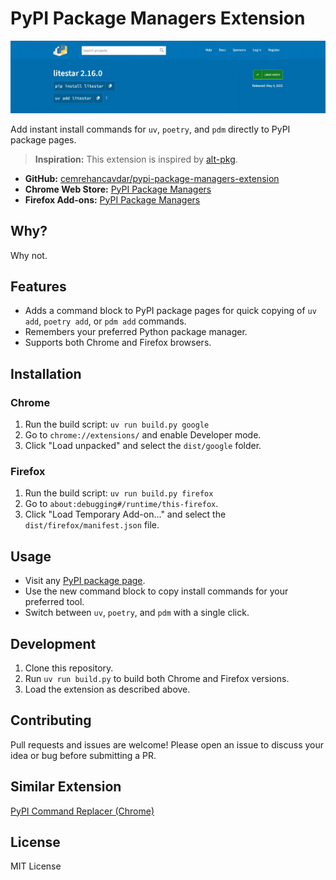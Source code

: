 # PyPI Package Managers Extension

![Extension Example](example.webp)

Add instant install commands for `uv`, `poetry`, and `pdm` directly to PyPI package pages.

> **Inspiration:** This extension is inspired by [alt-pkg](https://github.com/uncor3/alt-pkg).

- **GitHub:** [cemrehancavdar/pypi-package-managers-extension](https://github.com/cemrehancavdar/pypi-package-managers-extension)
- **Chrome Web Store:** [PyPI Package Managers](https://chromewebstore.google.com/detail/pypi-package-managers/aclonoiklbpaapakhlofnbhhofodilim)
- **Firefox Add-ons:** [PyPI Package Managers](https://addons.mozilla.org/en-US/firefox/addon/pypi-package-managers/?utm_source=addons.mozilla.org&utm_medium=referral&utm_content=search)

## Why?
Why not.

## Features
- Adds a command block to PyPI package pages for quick copying of `uv add`, `poetry add`, or `pdm add` commands.
- Remembers your preferred Python package manager.
- Supports both Chrome and Firefox browsers.

## Installation

### Chrome
1. Run the build script: `uv run build.py google`
2. Go to `chrome://extensions/` and enable Developer mode.
3. Click "Load unpacked" and select the `dist/google` folder.

### Firefox
1. Run the build script: `uv run build.py firefox`
2. Go to `about:debugging#/runtime/this-firefox`.
3. Click "Load Temporary Add-on..." and select the `dist/firefox/manifest.json` file.

## Usage
- Visit any [PyPI package page](https://pypi.org/project/).
- Use the new command block to copy install commands for your preferred tool.
- Switch between `uv`, `poetry`, and `pdm` with a single click.

## Development
1. Clone this repository.
3. Run `uv run build.py` to build both Chrome and Firefox versions.
4. Load the extension as described above.

## Contributing
Pull requests and issues are welcome! Please open an issue to discuss your idea or bug before submitting a PR.

## Similar Extension

[PyPI Command Replacer (Chrome)](https://chromewebstore.google.com/detail/pypi-command-replacer/iabmlifkcbaeamdokiiadhpiaipbooea)


## License
MIT License

